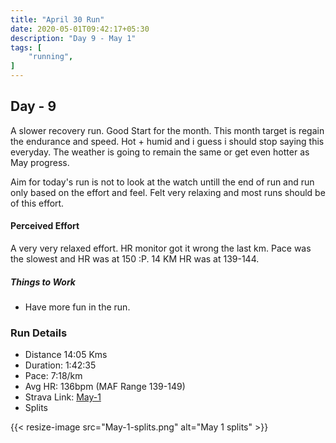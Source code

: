 ```yaml
---
title: "April 30 Run"
date: 2020-05-01T09:42:17+05:30
description: "Day 9 - May 1"
tags: [
    "running",
]
---
```


## Day - 9

A slower recovery run. Good Start for the month. This month target is regain the endurance and speed. Hot + humid and i guess i should stop saying this everyday. The weather is going to remain the same or get even hotter as May progress. 

Aim for today's run is not to look at the watch untill the end of run and run only based on the effort and feel. Felt very relaxing and most runs should be of this effort.

#### Perceived Effort

A very very relaxed effort. HR monitor got it wrong the last km. Pace was the slowest and HR was at 150 :P. 14 KM HR was at 139-144.

##### Things to Work

* Have more fun in the run. 

### Run Details
* Distance 14:05 Kms
* Duration: 1:42:35
* Pace: 7:18/km
* Avg HR: 136bpm (MAF Range 139-149)
* Strava Link: [May-1](https://www.strava.com/activities/3377714995/overview)
* Splits

{{< resize-image src="May-1-splits.png" alt="May 1 splits" >}}

